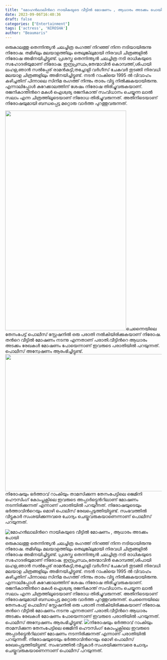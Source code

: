 ```yaml
---
title: "മോഹൻലാലിൻറെ നായികയുടെ വീട്ടിൽ മോഷണം , ആധാരം അടക്കം പോയി"
date: 2023-09-06T16:40:36
draft: false
categories: ["Entertainment"]
tags: ['actress', 'NIROSHA']
author: "Beaumaris"
---
```


ഒരുകാലത്തു തെന്നിന്ത്യൻ ചലച്ചിത്ര രംഗത്ത് നിറഞ്ഞ് നിന്ന നടിയായിരുന്നു നിരോഷ. തമിഴിലും മലയാളത്തിലും തെലുങ്കിലുമായി നിരവധി ചിത്രങ്ങളിൽ നിരോഷ അഭിനയിച്ചിട്ടുണ്ട്. പ്രശസ്ത തെന്നിന്ത്യന്‍ ചലച്ചിത്ര നടി രാധികയുടെ സഹോദരിയുമാണ് നിരോഷ. ഇന്ദ്രപ്രസ്ഥം,തേന്മാവിന്‍ കൊമ്പത്ത്,ശിപായി ലഹള,ഞാന്‍ സല്‍പ്പേര് രാമന്‍കുട്ടി,തച്ചോളി വര്‍ഗീസ് ചേകവര്‍ തുടങ്ങി നിരവധി മലയാള ചിത്രങ്ങളിലും അഭിനയിച്ചിട്ടുണ്ട്. നടന്‍ റാംകിയെ 1995 ല്‍ വിവാഹം കഴിച്ചതിന് പിന്നാലെ സിനിമ രംഗത്ത് നിന്നും താരം വിട്ടു നില്‍ക്കുകയായിരുന്നു. എന്നാലിപ്പോൾ കുറേക്കാലത്തിന് ശേഷം നിരോഷ തിരിച്ചുവരുകയാണ്. രജനികാന്തിന്‍റെ മകള്‍ ഐശ്വര്യ രജനികാന്ത് സംവിധാനം ചെയ്യുന്ന ലാല്‍ സലാം എന്ന ചിത്രത്തിലൂടെയാണ് നിരോധ തിരിച്ചുവരുന്നത്. അതിനിടെയാണ് നിരോഷയുമായി ബന്ധപ്പെട്ട മറ്റൊരു വാര്‍ത്ത പുറത്തുവരുന്നത്.

<img class=" wp-image-418027 aligncenter" src="https://cdn.boolokam.com/articles/2023/09/dqqqww.jpg" alt="" width="389" height="705" />ചെന്നൈയിലെ തേനംപേട്ട് പൊലീസ് സ്റ്റേഷനില്‍ ഒരു പരാതി നല്‍കിയിരിക്കുകയാണ് നിരോഷ. തന്‍റെ വീട്ടില്‍ മോഷണം നടന്നു എന്നതാണ് പരാതി.വീട്ടിന്‍റെ ആധാരം അടക്കം രേഖകള്‍ മോഷണം പോയെന്നാണ് ഇവരുടെ പരാതിയില്‍ പറയുന്നത്. പൊലീസ് അന്വേഷണം ആരംഭിച്ചിട്ടുണ്ട്. <img class="size-full wp-image-418028 aligncenter" src="https://cdn.boolokam.com/articles/2023/09/ddqqwwe.jpg" alt="" width="845" height="440" />നിരോഷയും ഭര്‍ത്താവ് റാംകിയും താമസിക്കുന്ന തേനംപേട്ടിലെ ജെമിനി ഹൌസിംഗ് കോംപ്ലക്സിലെ ഇവരുടെ അപ്പാര്‍ട്ട്മെന്‍റിലാണ് മോഷണം നടന്നിരിക്കുന്നത് എന്നാണ് പരാതിയില്‍ പറയുന്നത്. നിരോഷയുടെയും ഭര്‍ത്താവിന്‍റെയും മൊഴി പൊലീസ് രേഖപ്പെടുത്തിയിട്ടുണ്ട്. സംഭവത്തില്‍ വീട്ടുകാര്‍ സംശയിക്കുന്നവരെ ചോദ്യം ചെയ്തുവരുകയാണെന്നാണ് പൊലീസ് പറയുന്നത്.


![മോഹൻലാലിൻറെ നായികയുടെ വീട്ടിൽ മോഷണം , ആധാരം അടക്കം പോയി](https://cdn.boolokam.com/articles/2023/09/dqqqww.jpg)ഒരുകാലത്തു തെന്നിന്ത്യൻ ചലച്ചിത്ര രംഗത്ത് നിറഞ്ഞ് നിന്ന നടിയായിരുന്നു നിരോഷ. തമിഴിലും മലയാളത്തിലും തെലുങ്കിലുമായി നിരവധി ചിത്രങ്ങളിൽ നിരോഷ അഭിനയിച്ചിട്ടുണ്ട്. പ്രശസ്ത തെന്നിന്ത്യന്‍ ചലച്ചിത്ര നടി രാധികയുടെ സഹോദരിയുമാണ് നിരോഷ. ഇന്ദ്രപ്രസ്ഥം,തേന്മാവിന്‍ കൊമ്പത്ത്,ശിപായി ലഹള,ഞാന്‍ സല്‍പ്പേര് രാമന്‍കുട്ടി,തച്ചോളി വര്‍ഗീസ് ചേകവര്‍ തുടങ്ങി നിരവധി മലയാള ചിത്രങ്ങളിലും അഭിനയിച്ചിട്ടുണ്ട്. നടന്‍ റാംകിയെ 1995 ല്‍ വിവാഹം കഴിച്ചതിന് പിന്നാലെ സിനിമ രംഗത്ത് നിന്നും താരം വിട്ടു നില്‍ക്കുകയായിരുന്നു. എന്നാലിപ്പോൾ കുറേക്കാലത്തിന് ശേഷം നിരോഷ തിരിച്ചുവരുകയാണ്. രജനികാന്തിന്‍റെ മകള്‍ ഐശ്വര്യ രജനികാന്ത് സംവിധാനം ചെയ്യുന്ന ലാല്‍ സലാം എന്ന ചിത്രത്തിലൂടെയാണ് നിരോധ തിരിച്ചുവരുന്നത്. അതിനിടെയാണ് നിരോഷയുമായി ബന്ധപ്പെട്ട മറ്റൊരു വാര്‍ത്ത പുറത്തുവരുന്നത്. ചെന്നൈയിലെ തേനംപേട്ട് പൊലീസ് സ്റ്റേഷനില്‍ ഒരു പരാതി നല്‍കിയിരിക്കുകയാണ് നിരോഷ. തന്‍റെ വീട്ടില്‍ മോഷണം നടന്നു എന്നതാണ് പരാതി.വീട്ടിന്‍റെ ആധാരം അടക്കം രേഖകള്‍ മോഷണം പോയെന്നാണ് ഇവരുടെ പരാതിയില്‍ പറയുന്നത്. പൊലീസ് അന്വേഷണം ആരംഭിച്ചിട്ടുണ്ട്. ![](https://cdn.boolokam.com/articles/2023/09/ddqqwwe.jpg)നിരോഷയും ഭര്‍ത്താവ് റാംകിയും താമസിക്കുന്ന തേനംപേട്ടിലെ ജെമിനി ഹൌസിംഗ് കോംപ്ലക്സിലെ ഇവരുടെ അപ്പാര്‍ട്ട്മെന്‍റിലാണ് മോഷണം നടന്നിരിക്കുന്നത് എന്നാണ് പരാതിയില്‍ പറയുന്നത്. നിരോഷയുടെയും ഭര്‍ത്താവിന്‍റെയും മൊഴി പൊലീസ് രേഖപ്പെടുത്തിയിട്ടുണ്ട്. സംഭവത്തില്‍ വീട്ടുകാര്‍ സംശയിക്കുന്നവരെ ചോദ്യം ചെയ്തുവരുകയാണെന്നാണ് പൊലീസ് പറയുന്നത്.
